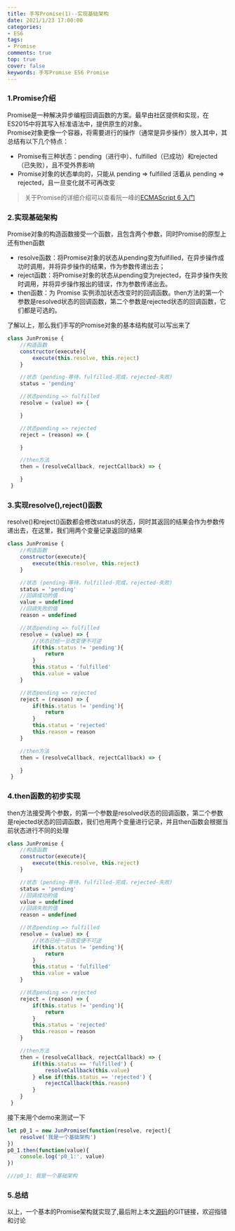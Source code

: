 ```yaml
---
title: 手写Promise(1)--实现基础架构
date: 2021/1/23 17:00:00
categories: 
- ES6
tags: 
- Promise
comments: true
top: true
cover: false
keywords: 手写Promise ES6 Promise
---
```


### 1.Promise介绍

 Promise是一种解决异步编程回调函数的方案。最早由社区提供和实现，在ES2015中将其写入标准语法中，提供原生的对象。  
 Promise对象更像一个容器，将需要进行的操作（通常是异步操作）放入其中，其总结有以下几个特点：  
- Promise有三种状态：pending（进行中）、fulfilled（已成功）和rejected（已失败），且不受外界影响
- Promise对象的状态单向的，只能从 pending => fulfilled 活着从 pending => rejected，且一旦变化就不可再改变
 
 > 关于Promise的详细介绍可以查看阮一峰的[ECMAScript 6 入门](https://es6.ruanyifeng.com/#docs/promise)

### 2.实现基础架构
Promise对象的构造函数接受一个函数，且包含两个参数，同时Promise的原型上还有then函数
- resolve函数：将Promise对象的状态从pending变为fulfilled，在异步操作成功时调用，并将异步操作的结果，作为参数传递出去；
- reject函数：将Promise对象的状态从pending变为rejected，在异步操作失败时调用，并将异步操作报出的错误，作为参数传递出去。
- then函数：为 Promise 实例添加状态改变时的回调函数。then方法的第一个参数是resolved状态的回调函数，第二个参数是rejected状态的回调函数，它们都是可选的。
 
 了解以上，那么我们手写的Promise对象的基本结构就可以写出来了

``` javascript
class JunPromise {
    //构造函数
    constructor(execute){
        execute(this.resolve, this.reject)
    }

    //状态 (pending-等待，fulfilled-完成，rejected-失败)
    status = 'pending'

    //状态pending => fulfilled
    resolve = (value) => {

    }

    //状态pending => rejected
    reject = (reason) => {

    }

    //then方法
    then = (resolveCallback, rejectCallback) => {

    }
 }
```

### 3.实现resolve(),reject()函数

resolve()和reject()函数都会修改status的状态，同时其返回的结果会作为参数传递出去，在这里，我们用两个变量记录返回的结果

``` javascript
class JunPromise {
    //构造函数
    constructor(execute){
        execute(this.resolve, this.reject)
    }

    //状态 (pending-等待，fulfilled-完成，rejected-失败)
    status = 'pending'
    //回调成功的值
    value = undefined
    //回调失败的值
    reason = undefined

    //状态pending => fulfilled
    resolve = (value) => {
		//状态已经一旦改变便不可逆
        if(this.status != 'pending'){
            return
        }
        this.status = 'fulfilled'
        this.value = value
    }

    //状态pending => rejected
    reject = (reason) => {
        if(this.status != 'pending'){
            return
        }
        this.status = 'rejected'
        this.reason = reason
    }

    //then方法
    then = (resolveCallback, rejectCallback) => {

    }
 }
```

### 4.then函数的初步实现

then方法接受两个参数，的第一个参数是resolved状态的回调函数，第二个参数是rejected状态的回调函数，我们也用两个变量进行记录，并且then函数会根据当前状态进行不同的处理

``` javascript
class JunPromise {
    //构造函数
    constructor(execute){
        execute(this.resolve, this.reject)
    }

    //状态 (pending-等待，fulfilled-完成，rejected-失败)
    status = 'pending'
    //回调成功的值
    value = undefined
    //回调失败的值
    reason = undefined

    //状态pending => fulfilled
    resolve = (value) => {
        //状态已经一旦改变便不可逆
        if(this.status != 'pending'){
            return
        }
        this.status = 'fulfilled'
        this.value = value
    }

    //状态pending => rejected
    reject = (reason) => {
        if(this.status != 'pending'){
            return
        }
        this.status = 'rejected'
        this.reason = reason
    }

    //then方法
    then = (resolveCallback, rejectCallback) => {
        if(this.status == 'fulfilled') {
            resolveCallback(this.value)
        } else if(this.status == 'rejected') {
            rejectCallback(this.reason)
        }
    }
 }
```

接下来用个demo来测试一下
```javascript
let p0_1 = new JunPromise(function(resolve, reject){
	resolve('我是一个基础架构')
})
p0_1.then(function(value){
	console.log('p0_1:', value)
})

///p0_1: 我是一个基础架构
```
### 5.总结
以上，一个基本的Promise架构就实现了,最后附上本文[源码](https://github.com/JuneBlueberry/blog-post-code/tree/master/%E6%89%8B%E5%86%99Promise)的GIT链接，欢迎指错和讨论